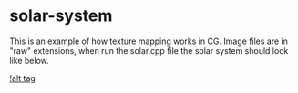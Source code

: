 # solar-system

This is an example of how texture mapping works in CG.
Image files are in "raw" extensions, when run the solar.cpp file the solar system should look like below.

[!alt tag](https://youtu.be/DrZzekpgMFI)

